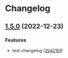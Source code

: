 # Changelog

## [1.5.0](https://github.com/EyeRunnMan-GameDev-Portfolio/unity-package-template/compare/v1.4.0...v1.5.0) (2022-12-23)


### Features

* test changelog ([2b421b1](https://github.com/EyeRunnMan-GameDev-Portfolio/unity-package-template/commit/2b421b180a8f5462522d32c073250299ecdffb6b))



